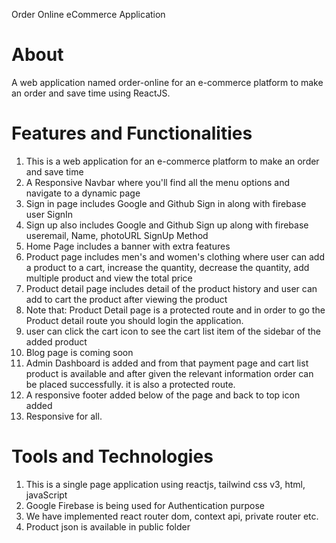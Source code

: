 Order Online eCommerce Application

# About

A web application named order-online for an e-commerce platform to make an order and save time using ReactJS.

# Features and Functionalities

1. This is a web application for an e-commerce platform to make an order and save time
2. A Responsive Navbar where you'll find all the menu options and navigate to a dynamic page
3. Sign in page includes Google and Github Sign in along with firebase user SignIn
4. Sign up also includes Google and Github Sign up along with firebase useremail, Name, photoURL SignUp Method
5. Home Page includes a banner with extra features
6. Product page includes men's and women's clothing where user can add a product to a cart, increase the quantity, decrease the quantity, add multiple product and view the total price
7. Product detail page includes detail of the product history and user can add to cart the product after viewing the product
8. Note that: Product Detail page is a protected route and in order to go the Product detail route you should login the application.
9. user can click the cart icon to see the cart list item of the sidebar of the added product
10. Blog page is coming soon
11. Admin Dashboard is added and from that payment page and cart list product is available and after given the relevant information order can be placed successfully. it is also a protected route.
12. A responsive footer added below of the page and back to top icon added
13. Responsive for all.

# Tools and Technologies

1. This is a single page application using reactjs, tailwind css v3, html, javaScript
2. Google Firebase is being used for Authentication purpose
3. We have implemented react router dom, context api, private router etc.
4. Product json is available in public folder

